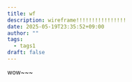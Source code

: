 ```yaml
---
title: wf
description: wireframe!!!!!!!!!!!!!!!!
date: 2025-05-19T23:35:52+09:00
author: ""
tags:
  - tags1
draft: false
---
```

wow\~\~~
